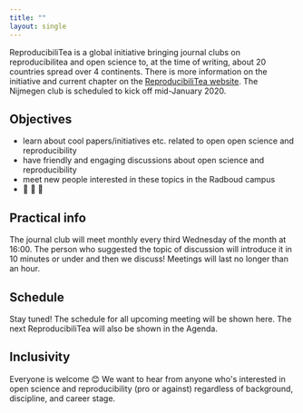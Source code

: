 ```yaml
---
title: ""
layout: single
---
```


ReproducibiliTea is a global initiative bringing journal clubs on reproducibilitea and open science to, at the time of writing, about 20 countries spread over 4 continents. There is more information on the initiative and current chapter on the [ReproducibiliTea website](https://reproducibilitea.org/). The Nijmegen club is scheduled to kick off mid-January 2020.

## Objectives
- learn about cool papers/initiatives etc. related to open open science and reproducibility
- have friendly and engaging discussions about open science and reproducibility
- meet new people interested in these topics in the Radboud campus
- :tea: :tea: :tea:

## Practical info
The journal club will meet monthly every third Wednesday of the month at 16:00. The person who suggested the topic of discussion will introduce it in 10 minutes or under and then we discuss! Meetings will last no longer than an hour.

## Schedule
Stay tuned! The schedule for all upcoming meeting will be shown here. The next ReproducibiliTea will also be shown in the Agenda.

## Inclusivity
Everyone is welcome :blush:
We want to hear from anyone who's interested in open science and reproducibility (pro or against) regardless of background, discipline, and career stage.
